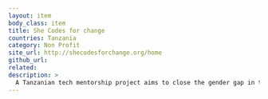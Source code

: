 ```yaml
---
layout: item
body_class: item
title: She Codes for change
countries: Tanzania
category: Non Profit
site_url: http://shecodesforchange.org/home
github_url: 
related: 
description: >
  A Tanzanian tech mentorship project aims to close the gender gap in the technology sector by educating, inspiring and equipping high school girls with the skills and tools for innovation and social change
---
```

